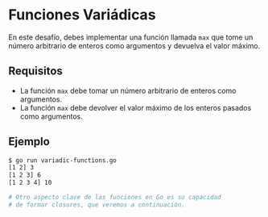 # Funciones Variádicas

En este desafío, debes implementar una función llamada `max` que tome un número arbitrario de enteros como argumentos y devuelva el valor máximo.

## Requisitos

- La función `max` debe tomar un número arbitrario de enteros como argumentos.
- La función `max` debe devolver el valor máximo de los enteros pasados como argumentos.

## Ejemplo

```sh
$ go run variadic-functions.go
[1 2] 3
[1 2 3] 6
[1 2 3 4] 10

# Otro aspecto clave de las funciones en Go es su capacidad
# de formar closures, que veremos a continuación.
```
